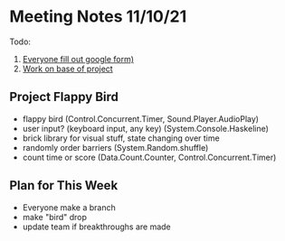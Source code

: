 # Meeting Notes 11/10/21

Todo:

1. [Everyone fill out google form)](#1)
2. [Work on base of project](#2)

## Project Flappy Bird
- flappy bird (Control.Concurrent.Timer, Sound.Player.AudioPlay)
- user input? (keyboard input, any key) (System.Console.Haskeline)
- brick library for visual stuff, state changing over time
- randomly order barriers (System.Random.shuffle)
- count time or score (Data.Count.Counter, Control.Concurrent.Timer)

<a name="2"></a>
## Plan for This Week
- Everyone make a branch
- make "bird" drop
- update team if breakthroughs are made
